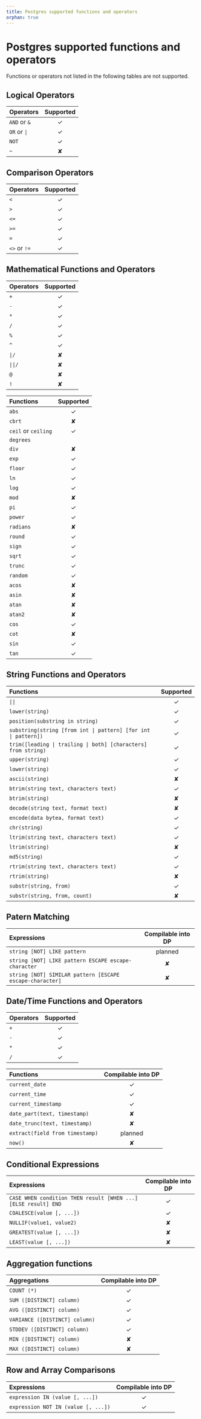 ```yaml
---
title: Postgres supported functions and operators
orphan: true
---
```

# Postgres supported functions and operators
Functions or operators not listed in the following tables are not supported.

## Logical Operators
| Operators | Supported |
|:----------|:----------:|
| `AND` or `&`  | ✓  |
| `OR` or `\|`  | ✓  |
| `NOT`   | ✓  |
| `~`   | ✘  |

## Comparison Operators
| Operators | Supported |
|:----------|:----------:|
| `<`   | ✓  |
| `>`   | ✓  |
| `<=`   | ✓  |
| `>=`   | ✓  |
| `=`   | ✓  |
| `<>` or `!=`   | ✓  |

## Mathematical Functions and Operators
| Operators | Supported |
|:----------|:----------:|
| `+`   | ✓  |
| `-`   | ✓  |
| `*`   | ✓  |
| `/`   | ✓  |
| `%`   | ✓  |
| `^`   | ✓  |
| `\|/`   | ✘  |
| `\|\|/`   | ✘  |
| `@`   | ✘  |
| `!`   | ✘  |

| Functions | Supported |
|:----------|:----------:|
| `abs `   | ✓  |
| `cbrt`   | ✘  |
| `ceil` or `ceiling`    | ✓  |
| `degrees`   |   |
| `div`   | ✘  |
| `exp`   | ✓  |
| `floor`   | ✓  |
| `ln`   | ✓  |
| `log`   | ✓  |
| `mod`   | ✘  |
| `pi`   | ✓  |
| `power`   | ✓  |
| `radians`   | ✘  |
| `round`   | ✓  |
| `sign`   | ✓  |
| `sqrt`   | ✓  |
| `trunc`   | ✓  |
| `random`   | ✓  |
| `acos`   | ✘  |
| `asin`   | ✘  |
| `atan`   | ✘  |
| `atan2`   | ✘  |
| `cos`   | ✓  |
| `cot`   | ✘  |
| `sin`   | ✓  |
| `tan`   | ✓  |


## String Functions and Operators
| Functions | Supported |
|:----------|:----------:|
| `\|\|`   | ✓  |
| `lower(string)`   | ✓  |
| `position(substring in string)`   | ✓  |
| `substring(string [from int \| pattern] [for int \| pattern])`  | ✓  |
| `trim([leading \| trailing \| both] [characters] from string)`  | ✓  |
| `upper(string)`   | ✓  |
| `lower(string)`   | ✓  |
| `ascii(string)`   | ✘  |
| `btrim(string text, characters text)`   | ✓  |
| `btrim(string)`   | ✘  |
| `decode(string text, format text)`   | ✘  |
| `encode(data bytea, format text)`   | ✓ |
| `chr(string)`   | ✓  |
| `ltrim(string text, characters text)`   | ✓  |
| `ltrim(string)`   | ✘  |
| `md5(string)`   | ✓  |
| `rtrim(string text, characters text)`   | ✓  |
| `rtrim(string)`   | ✘  |
| `substr(string, from)`   | ✓  |
| `substr(string, from, count)`   | ✘   |

## Patern Matching

| Expressions | Compilable into DP |
|:----------|:----------:|
| `string [NOT] LIKE pattern`   | planned |
| `string [NOT] LIKE pattern ESCAPE escape-character`   | ✘ |
| `string [NOT] SIMILAR pattern [ESCAPE escape-character]`   | ✘ |

## Date/Time Functions and Operators
| Operators | Supported |
|:----------|:----------:|
| `+`   | ✓  |
| `-`   | ✓  |
| `*`   | ✓  |
| `/`   | ✓  |

| Functions | Compilable into DP |
|:----------|:----------:|
| `current_date`   | ✓  |
| `current_time`   | ✓  |
| `current_timestamp`   | ✓  |
| `date_part(text, timestamp)`   | ✘  |
| `date_trunc(text, timestamp)`   | ✘  |
| `extract(field from timestamp)`   | planned  |
| `now()`   | ✘  |


## Conditional Expressions
| Expressions | Compilable into DP |
|:----------|:----------:|
| `CASE WHEN condition THEN result [WHEN ...] [ELSE result] END`| ✓ |
| `COALESCE(value [, ...])`   | ✓ |
| `NULLIF(value1, value2)`   | ✘ |
| `GREATEST(value [, ...])`   | ✘ |
| `LEAST(value [, ...])`   | ✘ |

## Aggregation functions
| Aggregations | Compilable into DP |
|:----------|:----------:|
| `COUNT (*)`   | ✓  |
| `SUM ([DISTINCT] column)`   | ✓  |
| `AVG ([DISTINCT] column)`   | ✓  |
| `VARIANCE ([DISTINCT] column)`   | ✓  |
| `STDDEV ([DISTINCT] column)`   | ✓  |
| `MIN ([DISTINCT] column)`   |  ✘ |
| `MAX ([DISTINCT] column)`   |  ✘ |

## Row and Array Comparisons
| Expressions | Compilable into DP |
|:----------|:----------:|
| `expression IN (value [, ...])`| ✓ |
| `expression NOT IN (value [, ...])`   | ✓ |

